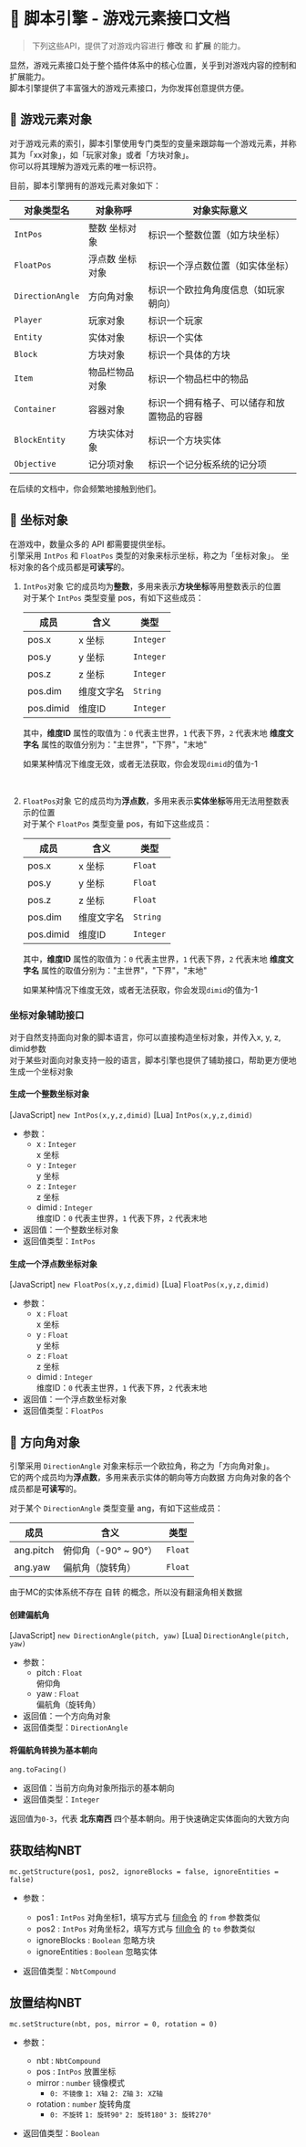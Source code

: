 # 🎨 脚本引擎 - 游戏元素接口文档

> 下列这些API，提供了对游戏内容进行 **修改** 和 **扩展** 的能力。  

显然，游戏元素接口处于整个插件体系中的核心位置，关乎到对游戏内容的控制和扩展能力。  
脚本引擎提供了丰富强大的游戏元素接口，为你发挥创意提供方便。

## 🔮 游戏元素对象

对于游戏元素的索引，脚本引擎使用专门类型的变量来跟踪每一个游戏元素，并称其为「xx对象」，如「玩家对象」或者「方块对象」。  
你可以将其理解为游戏元素的唯一标识符。

目前，脚本引擎拥有的游戏元素对象如下：

| 对象类型名       | 对象称呼        | 对象实际意义                               |
| ---------------- | --------------- | ------------------------------------------ |
| `IntPos`         | 整数 坐标对象   | 标识一个整数位置（如方块坐标）             |
| `FloatPos`       | 浮点数 坐标对象 | 标识一个浮点数位置（如实体坐标）           |
| `DirectionAngle` | 方向角对象      | 标识一个欧拉角角度信息（如玩家朝向）       |
| `Player`         | 玩家对象        | 标识一个玩家                               |
| `Entity`         | 实体对象        | 标识一个实体                               |
| `Block`          | 方块对象        | 标识一个具体的方块                         |
| `Item`           | 物品栏物品对象  | 标识一个物品栏中的物品                     |
| `Container`      | 容器对象        | 标识一个拥有格子、可以储存和放置物品的容器 |
| `BlockEntity`    | 方块实体对象    | 标识一个方块实体                           |
| `Objective`      | 记分项对象      | 标识一个记分板系统的记分项                 |

在后续的文档中，你会频繁地接触到他们。

## 🎯 坐标对象

在游戏中，数量众多的 API 都需要提供坐标。  
引擎采用 `IntPos` 和 `FloatPos` 类型的对象来标示坐标，称之为「坐标对象」。
坐标对象的各个成员都是**可读写**的。

1. `IntPos`对象
   它的成员均为**整数**，多用来表示**方块坐标**等用整数表示的位置  
   对于某个 `IntPos` 类型变量 pos，有如下这些成员：  

   | 成员      | 含义       | 类型      |
   | --------- | ---------- | --------- |
   | pos.x     | x 坐标     | `Integer` |
   | pos.y     | y 坐标     | `Integer` |
   | pos.z     | z 坐标     | `Integer` |
   | pos.dim   | 维度文字名 | `String`  |
   | pos.dimid | 维度ID     | `Integer` |

   其中，**维度ID** 属性的取值为：`0` 代表主世界，`1` 代表下界，`2` 代表末地
   **维度文字名** 属性的取值分别为："主世界"，"下界"，"末地"

   如果某种情况下维度无效，或者无法获取，你会发现`dimid`的值为-1

   <br>

2. `FloatPos`对象
   它的成员均为**浮点数**，多用来表示**实体坐标**等用无法用整数表示的位置  
   对于某个 `FloatPos` 类型变量 pos，有如下这些成员：  

   | 成员      | 含义       | 类型      |
   | --------- | ---------- | --------- |
   | pos.x     | x 坐标     | `Float`   |
   | pos.y     | y 坐标     | `Float`   |
   | pos.z     | z 坐标     | `Float`   |
   | pos.dim   | 维度文字名 | `String`  |
   | pos.dimid | 维度ID     | `Integer` |

   其中，**维度ID** 属性的取值为：`0` 代表主世界，`1` 代表下界，`2` 代表末地
   **维度文字名** 属性的取值分别为："主世界"，"下界"，"末地"

   如果某种情况下维度无效，或者无法获取，你会发现`dimid`的值为-1

### 坐标对象辅助接口

对于自然支持面向对象的脚本语言，你可以直接构造坐标对象，并传入x, y, z, dimid参数  
对于某些对面向对象支持一般的语言，脚本引擎也提供了辅助接口，帮助更方便地生成一个坐标对象

#### 生成一个整数坐标对象

[JavaScript] `new IntPos(x,y,z,dimid)`
[Lua] `IntPos(x,y,z,dimid)`

- 参数：
  - x : `Integer`  
    x 坐标
  - y : `Integer`  
    y 坐标
  - z : `Integer`  
    z 坐标
  - dimid : `Integer`  
    维度ID：`0` 代表主世界，`1` 代表下界，`2` 代表末地  
- 返回值：一个整数坐标对象
- 返回值类型：`IntPos`

#### 生成一个浮点数坐标对象

[JavaScript] `new FloatPos(x,y,z,dimid)`
[Lua] `FloatPos(x,y,z,dimid)`

- 参数：
  - x : `Float`  
    x 坐标
  - y : `Float`  
    y 坐标
  - z : `Float`  
    z 坐标
  - dimid : `Integer`  
    维度ID：`0` 代表主世界，`1` 代表下界，`2` 代表末地  
- 返回值：一个浮点数坐标对象
- 返回值类型：`FloatPos`

## 📐 方向角对象

引擎采用 `DirectionAngle` 对象来标示一个欧拉角，称之为「方向角对象」。  
它的两个成员均为**浮点数**，多用来表示实体的朝向等方向数据
方向角对象的各个成员都是**可读写**的。

对于某个 `DirectionAngle` 类型变量 ang，有如下这些成员：  

| 成员      | 含义       | 类型      |
| --------- | ---------- | --------- |
| ang.pitch  | 俯仰角（-90° ~ 90°） | `Float` |
| ang.yaw | 偏航角（旋转角） | `Float`   |

由于MC的实体系统不存在 自转 的概念，所以没有翻滚角相关数据

#### 创建偏航角

[JavaScript] `new DirectionAngle(pitch, yaw)`
[Lua] `DirectionAngle(pitch, yaw)`

- 参数：
  - pitch : `Float`  
    俯仰角
  - yaw : `Float`  
    偏航角（旋转角）
- 返回值：一个方向角对象
- 返回值类型：`DirectionAngle`

#### 将偏航角转换为基本朝向

`ang.toFacing()`

- 返回值：当前方向角对象所指示的基本朝向
- 返回值类型：`Integer`

返回值为`0-3`，代表 **北东南西** 四个基本朝向。用于快速确定实体面向的大致方向

## 获取结构NBT

`mc.getStructure(pos1, pos2, ignoreBlocks = false, ignoreEntities = false)`

- 参数：

  - pos1 : `IntPos` 对角坐标1，填写方式与 [fill命令](https://minecraft.fandom.com/zh/wiki/%E5%91%BD%E4%BB%A4/fill?so=search#%E5%8F%82%E6%95%B0 "在维基百科中查看") 的 `from` 参数类似
  - pos2 : `IntPos` 对角坐标2，填写方式与 [fill命令](https://minecraft.fandom.com/zh/wiki/%E5%91%BD%E4%BB%A4/fill?so=search#%E5%8F%82%E6%95%B0 "在维基百科中查看") 的 `to` 参数类似
  - ignoreBlocks : `Boolean` 忽略方块
  - ignoreEntities : `Boolean` 忽略实体
- 返回值类型：`NbtCompound`

## 放置结构NBT

`mc.setStructure(nbt, pos, mirror = 0, rotation = 0)`

- 参数：

  - nbt : `NbtCompound`
  - pos : `IntPos` 放置坐标
  - mirror : `number` 镜像模式
    - `0: 不镜像` `1: X轴` `2: Z轴` `3: XZ轴`
  - rotation : `number` 旋转角度
    - `0: 不旋转` `1: 旋转90°` `2: 旋转180°` `3: 旋转270°`
- 返回值类型：`Boolean`
